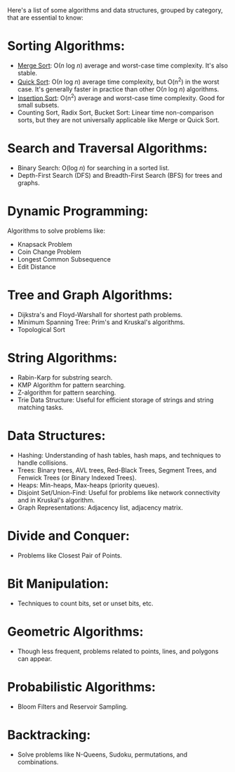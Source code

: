 Here's a list of some algorithms and data structures, grouped by category, that are essential to know:

# Sorting Algorithms:

- [Merge Sort](./arrays/mergeSort.js): O(*n* log *n*) average and worst-case time complexity. It's also stable.
- [Quick Sort](./arrays/quickSort.js): O(*n* log *n*) average time complexity, but O(n<sup>2</sup>) in the worst case. It's generally faster in practice than other O(*n* log *n*) algorithms.
- [Insertion Sort](./arrays/insertionSort.js): O(n<sup>2</sup>) average and worst-case time complexity. Good for small subsets.
- Counting Sort, Radix Sort, Bucket Sort: Linear time non-comparison sorts, but they are not universally applicable like Merge or Quick Sort.

# Search and Traversal Algorithms:

- Binary Search: O(log *n*) for searching in a sorted list.
- Depth-First Search (DFS) and Breadth-First Search (BFS) for trees and graphs.

# Dynamic Programming:

Algorithms to solve problems like:
 - Knapsack Problem
 - Coin Change Problem
 - Longest Common Subsequence
 - Edit Distance

# Tree and Graph Algorithms:
- Dijkstra's and Floyd-Warshall for shortest path problems.
- Minimum Spanning Tree: Prim's and Kruskal's algorithms.
- Topological Sort

# String Algorithms:
- Rabin-Karp for substring search.
- KMP Algorithm for pattern searching.
- Z-algorithm for pattern searching.
- Trie Data Structure: Useful for efficient storage of strings and string matching tasks.

# Data Structures:

- Hashing: Understanding of hash tables, hash maps, and techniques to handle collisions.
- Trees: Binary trees, AVL trees, Red-Black Trees, Segment Trees, and Fenwick Trees (or Binary Indexed Trees).
- Heaps: Min-heaps, Max-heaps (priority queues).
- Disjoint Set/Union-Find: Useful for problems like network connectivity and in Kruskal's algorithm.
- Graph Representations: Adjacency list, adjacency matrix.

# Divide and Conquer:

- Problems like Closest Pair of Points.

# Bit Manipulation:

- Techniques to count bits, set or unset bits, etc.

# Geometric Algorithms:

- Though less frequent, problems related to points, lines, and polygons can appear.

# Probabilistic Algorithms:

- Bloom Filters and Reservoir Sampling.

# Backtracking:

- Solve problems like N-Queens, Sudoku, permutations, and combinations.